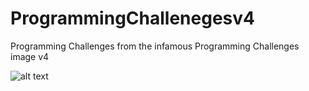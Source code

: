 # ProgrammingChallenegesv4
Programming Challenges from the infamous Programming Challenges image v4

![alt text](https://github.com/superswan/ProgrammingChallenegesv4/blob/master/progchalv4.png?raw=true "Programming Challenges v4")

